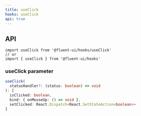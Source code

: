 ```yaml
---
title: useClick
hooks: useClick
api: true
---
```


## API

```
import useClick from '@fluent-ui/hooks/useClick'
// or
import { useClick } from '@fluent-ui/hooks'
```

### useClick parameter

```ts
useClick(
  statusHandler?: (status: boolean) => void
): [
  isClicked: boolean,
  bind: { onMouseUp: () => void },
  setClicked: React.Dispatch<React.SetStateAction<boolean>>
]
```
